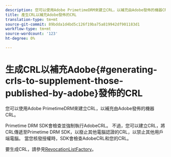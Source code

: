 ```yaml
---
description: 您可以使用Adobe PrimetimeDRM來建立CRL，以補充由Adobe發佈的機器CRL。
title: 產生CRL以補充Adobe發佈的CRL
translation-type: tm+mt
source-git-commit: 89bdda1d4bd5c126f19ba75a819942df901183d1
workflow-type: tm+mt
source-wordcount: '123'
ht-degree: 0%

---
```



# 生成CRL以補充Adobe{#generating-crls-to-supplement-those-published-by-adobe}發佈的CRL

您可以使用Adobe PrimetimeDRM來建立CRL，以補充由Adobe發佈的機器CRL。

Primetime DRM SDK會檢查並強制執行AdobeCRL。 不過，您可以建立CRL，將CRL傳遞至Primetime DRM SDK，以廢止其他電腦認證的CRL，以禁止其他用戶端電腦。 當您核發授權時，SDK會檢查AdobeCRL和您的CRL。

要生成CRL，請參見[RevocationListFactory](https://help.adobe.com/en_US/primetime/api/drm-apis/server/javadocs-flashaccess-pro/com/adobe/flashaccess/sdk/revocation/RevocationListFactory.html)。
